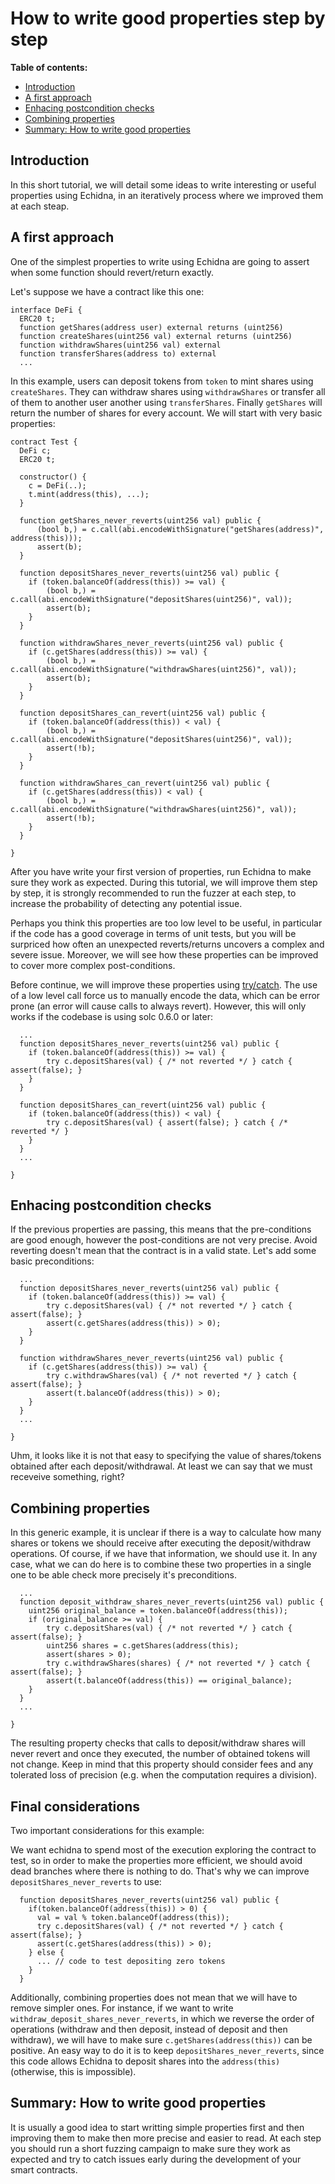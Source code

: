 # How to write good properties step by step

**Table of contents:**

- [Introduction](#introduction)
- [A first approach](#a-first-approach)
- [Enhacing postcondition checks](#enhacing-postcondition-checks)
- [Combining properties](combining-properties)
- [Summary: How to write good properties](#summary-how-to-write-good-properties)

## Introduction

In this short tutorial, we will detail some ideas to write interesting or useful properties using Echidna, in an iteratively process where we improved them at each steap.

## A first approach

One of the simplest properties to write using Echidna are going to assert when some function should revert/return exactly.

Let's suppose we have a contract like this one: 

```solidity
interface DeFi {
  ERC20 t;
  function getShares(address user) external returns (uint256)
  function createShares(uint256 val) external returns (uint256)
  function withdrawShares(uint256 val) external
  function transferShares(address to) external
  ...
```

In this example, users can deposit tokens from `token` to mint shares using `createShares`. They can withdraw shares using `withdrawShares` or transfer all of them to another user another using `transferShares`. Finally `getShares` will return the number of shares for every account. We will start with very basic properties:

```solidity
contract Test {
  DeFi c;
  ERC20 t;

  constructor() {
    c = DeFi(..);
    t.mint(address(this), ...);
  }
  
  function getShares_never_reverts(uint256 val) public {
      (bool b,) = c.call(abi.encodeWithSignature("getShares(address)", address(this)));
      assert(b);
  }

  function depositShares_never_reverts(uint256 val) public {
    if (token.balanceOf(address(this)) >= val) {
        (bool b,) = c.call(abi.encodeWithSignature("depositShares(uint256)", val));
        assert(b);
    }
  }
  
  function withdrawShares_never_reverts(uint256 val) public {
    if (c.getShares(address(this)) >= val) {
        (bool b,) = c.call(abi.encodeWithSignature("withdrawShares(uint256)", val));
        assert(b);
    }
  }
  
  function depositShares_can_revert(uint256 val) public {
    if (token.balanceOf(address(this)) < val) {
        (bool b,) = c.call(abi.encodeWithSignature("depositShares(uint256)", val));
        assert(!b);
    }
  }
  
  function withdrawShares_can_revert(uint256 val) public {
    if (c.getShares(address(this)) < val) {
        (bool b,) = c.call(abi.encodeWithSignature("withdrawShares(uint256)", val));
        assert(!b);
    }
  }
  
}
```

After you have write your first version of properties, run Echidna to make sure they work as expected. During this tutorial, we will improve them step by step, it is strongly recommended to run the fuzzer at each step, to increase the probability of detecting any potential issue. 

Perhaps you think this properties are too low level to be useful, in particular if the code has a good coverage in terms of unit tests, 
but you will be surpriced how often an unexpected reverts/returns uncovers a complex and severe issue. Moreover, we will see how these properties can be improved to cover more complex post-conditions.

Before continue, we will improve these properties using [try/catch](https://docs.soliditylang.org/en/v0.6.0/control-structures.html#try-catch). The use of a low level call force us to manually encode the data, which can be error prone (an error will cause calls to always revert). However, this will only works if the codebase is using solc 0.6.0 or later:


```solidity
  ...
  function depositShares_never_reverts(uint256 val) public {
    if (token.balanceOf(address(this)) >= val) {
        try c.depositShares(val) { /* not reverted */ } catch { assert(false); }
    }
  }
  
  function depositShares_can_revert(uint256 val) public {
    if (token.balanceOf(address(this)) < val) {
        try c.depositShares(val) { assert(false); } catch { /* reverted */ }
    }
  }
  ...
  
}
```

## Enhacing postcondition checks

If the previous properties are passing, this means that the pre-conditions are good enough, however the post-conditions are not very precise. 
Avoid reverting doesn't mean that the contract is in a valid state. Let's add some basic preconditions:

```solidity
  ...
  function depositShares_never_reverts(uint256 val) public {
    if (token.balanceOf(address(this)) >= val) {
        try c.depositShares(val) { /* not reverted */ } catch { assert(false); }
        assert(c.getShares(address(this)) > 0);
    }
  }
  
  function withdrawShares_never_reverts(uint256 val) public {
    if (c.getShares(address(this)) >= val) {
        try c.withdrawShares(val) { /* not reverted */ } catch { assert(false); }
        assert(t.balanceOf(address(this)) > 0);
    }
  }
  ...
  
}
```

Uhm, it looks like it is not that easy to specifying the value of shares/tokens obtained after each deposit/withdrawal. At least we can say that we must receveive something, right?

## Combining properties

In this generic example, it is unclear if there is a way to calculate how many shares or tokens we should receive after executing the deposit/withdraw operations. Of course, if we have that information, we should use it. In any case, what we can do here is to combine these two properties in a single one to be able check more precisely it's preconditions. 

```solidity
  ...
  function deposit_withdraw_shares_never_reverts(uint256 val) public {
    uint256 original_balance = token.balanceOf(address(this)); 
    if (original_balance >= val) {
        try c.depositShares(val) { /* not reverted */ } catch { assert(false); }
        uint256 shares = c.getShares(address(this);
        assert(shares > 0);
        try c.withdrawShares(shares) { /* not reverted */ } catch { assert(false); }
        assert(t.balanceOf(address(this)) == original_balance);
    }
  }
  ...
  
}
```

The resulting property checks that calls to deposit/withdraw shares will never revert and once they executed, the number of obtained tokens will not change. Keep in mind that this property should consider fees and any tolerated loss of precision (e.g. when the computation requires a division).

## Final considerations

Two important considerations for this example:

We want echidna to spend most of the execution exploring the contract to test, so in order to make the properties more efficient, we should avoid dead branches where there is nothing to do. That's why we can improve `depositShares_never_reverts` to use:

```solidity
  function depositShares_never_reverts(uint256 val) public {
    if(token.balanceOf(address(this)) > 0) {
      val = val % token.balanceOf(address(this));
      try c.depositShares(val) { /* not reverted */ } catch { assert(false); }
      assert(c.getShares(address(this)) > 0);
    } else {
      ... // code to test depositing zero tokens
    }
  }
```

Additionally, combining properties does not mean that we will have to remove simpler ones. For instance, if we want to write `withdraw_deposit_shares_never_reverts`, in which we reverse the order of operations (withdraw and then deposit, instead of deposit and then withdraw), we will have to make sure `c.getShares(address(this))` can be positive. An easy way to do it is to keep `depositShares_never_reverts`, since this code allows Echidna to deposit shares into the `address(this)` (otherwise, this is impossible).

## Summary: How to write good properties

It is usually a good idea to start writting simple properties first and then improving them to make then more precise and easier to read. At each step you should run a short fuzzing campaign to make sure they work as expected and try to catch issues early during the development of your smart contracts. 
